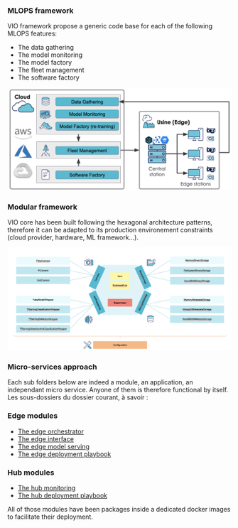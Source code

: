 ### MLOPS framework

VIO framework propose a generic code base for each of the following MLOPS features:

- The data gathering
- The model monitoring
- The model factory
- The fleet management
- The software factory

 ![vio-mlops](images/vio_mlops.png)
 
### Modular framework

VIO core has been built following the hexagonal architecture patterns, therefore it can be adapted to its production environement constraints (cloud provider, hardware, ML framework...).

![vio-hexagonal-architecture](images/vio_hexagonal_architecture.png)

### Micro-services approach

Each sub folders below are indeed a module, an application, an independant micro service. Anyone of them is therefore functional by itself.
Les sous-dossiers du dossier courant, à savoir :

### Edge modules
- [The edge orchestrator](supervisor.md)
- [The edge interface](edge_interface.md)
- [The edge model serving](model_serving.md)
- [The edge deployment playbook](edge_deployment.md)

### Hub modules
- [The hub monitoring](monitoring.md)
- [The hub deployment playbook](hub_deployment.md)

All of those modules have been packages inside a dedicated docker images to facilitate their deployment.

